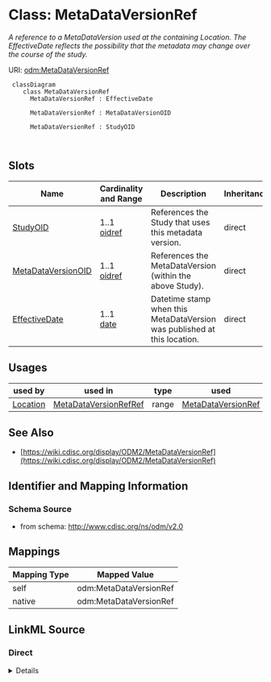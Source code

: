 # Class: MetaDataVersionRef


_A reference to a MetaDataVersion used at the containing Location. The EffectiveDate reflects the possibility that the metadata may change over the course of the study._





URI: [odm:MetaDataVersionRef](http://www.cdisc.org/ns/odm/v2.0/MetaDataVersionRef)



```mermaid
 classDiagram
    class MetaDataVersionRef
      MetaDataVersionRef : EffectiveDate
        
      MetaDataVersionRef : MetaDataVersionOID
        
      MetaDataVersionRef : StudyOID
        
      
```




<!-- no inheritance hierarchy -->


## Slots

| Name | Cardinality and Range | Description | Inheritance |
| ---  | --- | --- | --- |
| [StudyOID](StudyOID.md) | 1..1 <br/> [oidref](oidref.md) | References the Study that uses this metadata version. | direct |
| [MetaDataVersionOID](MetaDataVersionOID.md) | 1..1 <br/> [oidref](oidref.md) | References the MetaDataVersion (within the above Study). | direct |
| [EffectiveDate](EffectiveDate.md) | 1..1 <br/> [date](date.md) | Datetime stamp when this MetaDataVersion was published at this location. | direct |





## Usages

| used by | used in | type | used |
| ---  | --- | --- | --- |
| [Location](Location.md) | [MetaDataVersionRefRef](MetaDataVersionRefRef.md) | range | [MetaDataVersionRef](MetaDataVersionRef.md) |






## See Also

* [https://wiki.cdisc.org/display/ODM2/MetaDataVersionRef](https://wiki.cdisc.org/display/ODM2/MetaDataVersionRef)

## Identifier and Mapping Information







### Schema Source


* from schema: http://www.cdisc.org/ns/odm/v2.0





## Mappings

| Mapping Type | Mapped Value |
| ---  | ---  |
| self | odm:MetaDataVersionRef |
| native | odm:MetaDataVersionRef |





## LinkML Source

<!-- TODO: investigate https://stackoverflow.com/questions/37606292/how-to-create-tabbed-code-blocks-in-mkdocs-or-sphinx -->

### Direct

<details>
```yaml
name: MetaDataVersionRef
description: A reference to a MetaDataVersion used at the containing Location. The
  EffectiveDate reflects the possibility that the metadata may change over the course
  of the study.
from_schema: http://www.cdisc.org/ns/odm/v2.0
see_also:
- https://wiki.cdisc.org/display/ODM2/MetaDataVersionRef
slots:
- StudyOID
- MetaDataVersionOID
- EffectiveDate
slot_usage:
  StudyOID:
    name: StudyOID
    description: References the Study that uses this metadata version.
    comments:
    - 'Required

      range:oidref'
    domain_of:
    - Include
    - SourceItem
    - AdminData
    - MetaDataVersionRef
    - ReferenceData
    - ClinicalData
    - Association
    - KeySet
    range: oidref
    required: true
  MetaDataVersionOID:
    name: MetaDataVersionOID
    description: References the MetaDataVersion (within the above Study).
    comments:
    - 'Required

      range:oidref'
    domain_of:
    - Include
    - SourceItem
    - MetaDataVersionRef
    - ReferenceData
    - ClinicalData
    - Association
    - KeySet
    range: oidref
    required: true
  EffectiveDate:
    name: EffectiveDate
    description: Datetime stamp when this MetaDataVersion was published at this location.
    comments:
    - 'Required

      range:date

      All data entered following the EffectiveDate must be included in a ClinicalData
      element that references this MetaDataVersionOID.'
    domain_of:
    - MetaDataVersionRef
    range: date
    required: true
class_uri: odm:MetaDataVersionRef

```
</details>

### Induced

<details>
```yaml
name: MetaDataVersionRef
description: A reference to a MetaDataVersion used at the containing Location. The
  EffectiveDate reflects the possibility that the metadata may change over the course
  of the study.
from_schema: http://www.cdisc.org/ns/odm/v2.0
see_also:
- https://wiki.cdisc.org/display/ODM2/MetaDataVersionRef
slot_usage:
  StudyOID:
    name: StudyOID
    description: References the Study that uses this metadata version.
    comments:
    - 'Required

      range:oidref'
    domain_of:
    - Include
    - SourceItem
    - AdminData
    - MetaDataVersionRef
    - ReferenceData
    - ClinicalData
    - Association
    - KeySet
    range: oidref
    required: true
  MetaDataVersionOID:
    name: MetaDataVersionOID
    description: References the MetaDataVersion (within the above Study).
    comments:
    - 'Required

      range:oidref'
    domain_of:
    - Include
    - SourceItem
    - MetaDataVersionRef
    - ReferenceData
    - ClinicalData
    - Association
    - KeySet
    range: oidref
    required: true
  EffectiveDate:
    name: EffectiveDate
    description: Datetime stamp when this MetaDataVersion was published at this location.
    comments:
    - 'Required

      range:date

      All data entered following the EffectiveDate must be included in a ClinicalData
      element that references this MetaDataVersionOID.'
    domain_of:
    - MetaDataVersionRef
    range: date
    required: true
attributes:
  StudyOID:
    name: StudyOID
    description: References the Study that uses this metadata version.
    comments:
    - 'Required

      range:oidref'
    from_schema: http://www.cdisc.org/ns/odm/v2.0
    rank: 1000
    alias: StudyOID
    owner: MetaDataVersionRef
    domain_of:
    - Include
    - SourceItem
    - AdminData
    - MetaDataVersionRef
    - ReferenceData
    - ClinicalData
    - Association
    - KeySet
    range: oidref
    required: true
  MetaDataVersionOID:
    name: MetaDataVersionOID
    description: References the MetaDataVersion (within the above Study).
    comments:
    - 'Required

      range:oidref'
    from_schema: http://www.cdisc.org/ns/odm/v2.0
    rank: 1000
    alias: MetaDataVersionOID
    owner: MetaDataVersionRef
    domain_of:
    - Include
    - SourceItem
    - MetaDataVersionRef
    - ReferenceData
    - ClinicalData
    - Association
    - KeySet
    range: oidref
    required: true
  EffectiveDate:
    name: EffectiveDate
    description: Datetime stamp when this MetaDataVersion was published at this location.
    comments:
    - 'Required

      range:date

      All data entered following the EffectiveDate must be included in a ClinicalData
      element that references this MetaDataVersionOID.'
    from_schema: http://www.cdisc.org/ns/odm/v2.0
    rank: 1000
    alias: EffectiveDate
    owner: MetaDataVersionRef
    domain_of:
    - MetaDataVersionRef
    range: date
    required: true
class_uri: odm:MetaDataVersionRef

```
</details>